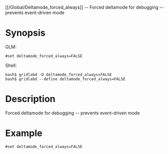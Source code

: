 [[/Global/Deltamode_forced_always]] -- Forced deltamode for debugging -- prevents event-driven mode

# Synopsis
GLM:
~~~
#set deltamode_forced_always=FALSE
~~~
Shell:
~~~
bash$ gridlabd -D deltamode_forced_always=FALSE
bash$ gridlabd --define deltamode_forced_always=FALSE
~~~

# Description

Forced deltamode for debugging -- prevents event-driven mode

# Example

~~~
#set deltamode_forced_always=FALSE
~~~
